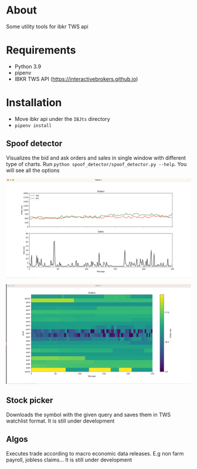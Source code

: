 # About

Some utility tools for ibkr TWS api

# Requirements

- Python 3.9
- pipenv
- IBKR TWS API (https://interactivebrokers.github.io)


# Installation

- Move ibkr api under the `IBJts` directory
- `pipenv install`


## Spoof detector

Visualizes the bid and ask orders and sales in single window with different type of charts. Run `python spoof_detector/spoof_detector.py --help`. You will see all the options

![alt text](docs/lineplot.png)

![alt text](docs/heatmap.png)


## Stock picker

Downloads the symbol with the given query and saves them in TWS watchlist format. It is still under development

## Algos

Executes trade according to macro economic data releases. E.g non farm payroll, jobless claims... It is still under development
